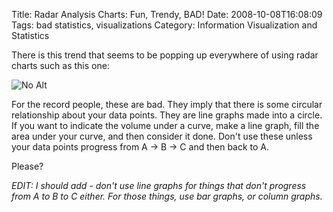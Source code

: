 Title: Radar Analysis Charts: Fun, Trendy, BAD!
Date: 2008-10-08T16:08:09
Tags: bad statistics, visualizations
Category: Information Visualization and Statistics


There is this trend that seems to be popping up everywhere of using radar charts such as this one:

![No Alt]({filename}/images/screenshot.png)

For the record people, these are bad. They imply that there is some circular relationship about your data points. They are line graphs made into a circle. If you want to indicate the volume under a curve, make a line graph, fill the area under your curve, and then consider it done. Don't use these unless your data points progress from A &rarr; B &rarr; C and then back to A. 

Please? 

*EDIT: I should add - don't use line graphs for things that don't progress from A to B to C either. For those things, use bar graphs, or column graphs.*
